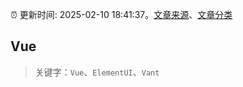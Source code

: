 :alarm_clock: 更新时间: 2025-02-10 18:41:37。[文章来源](/README.md)、[文章分类](/TAGS.md)

## Vue


> 关键字：`Vue`、`ElementUI`、`Vant`



